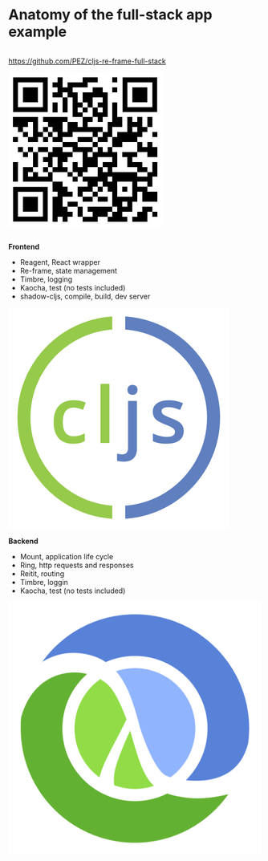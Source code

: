 <div class="slide">

# Anatomy of the full-stack app example
<div class="gutters-10 row">
<div class="column" style="flex: 1;">

https://github.com/PEZ/cljs-re-frame-full-stack

![QR code s-re-frame-full-stack project](images/cljs-re-frame-full-stack-qr.jpg)
</div>

<div class="column gutters-10" style="flex: 3;">
<div class="row gutters-10">
<div class="column" style="flex: 2.5;">

**Frontend**
* Reagent, React wrapper
* Re-frame, state management
* Timbre, logging
* Kaocha, test (no tests included)
* shadow-cljs, compile, build, dev server
</div>
<div class="column middle center">
<img alt="ClojureScript logo" src="images/cljs.png">
</div>
</div>
<div class="row gutters-10">
<div class="column" style="flex: 2.5;">

**Backend**
* Mount, application life cycle
* Ring, http requests and responses
* Reitit, routing
* Timbre, loggin
* Kaocha, test (no tests included)
</div>
<div class="column  middle center">
<img alt="Clojure logo" src="images/clj.png">
</div>
</div>
</div>
</div>
</div>
